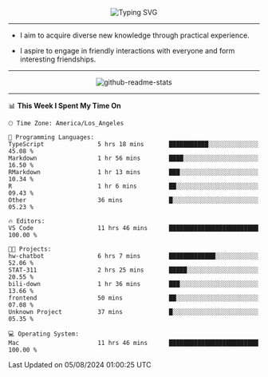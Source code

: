<p align="center">
  <img src="https://readme-typing-svg.demolab.com?font=Fira+Code&weight=500&size=32&duration=2500&pause=1600&center=true&vCenter=true&random=false&width=1024&height=64&lines=Hi+there+%F0%9F%91%8B;I'm+delighted+you+could+make+it+here+%F0%9F%8E%89;I'm+Harry%2C+a+college+student+still+finding+my+way" alt="Typing SVG" />
</p>


---


- I aim to acquire diverse new knowledge through practical experience.

- I aspire to engage in friendly interactions with everyone and form interesting friendships.


---


<p align="center">
  <img src="https://github-readme-stats.vercel.app/api?username=Harry-Jing&show_icons=true" alt="github-readme-stats"/>
</p>


---

<!--START_SECTION:waka-->
📊 **This Week I Spent My Time On** 

```text
🕑︎ Time Zone: America/Los_Angeles

💬 Programming Languages: 
TypeScript               5 hrs 18 mins       ███████████░░░░░░░░░░░░░░   45.08 % 
Markdown                 1 hr 56 mins        ████░░░░░░░░░░░░░░░░░░░░░   16.50 % 
RMarkdown                1 hr 13 mins        ███░░░░░░░░░░░░░░░░░░░░░░   10.34 % 
R                        1 hr 6 mins         ██░░░░░░░░░░░░░░░░░░░░░░░   09.43 % 
Other                    36 mins             █░░░░░░░░░░░░░░░░░░░░░░░░   05.23 % 

🔥 Editors: 
VS Code                  11 hrs 46 mins      █████████████████████████   100.00 % 

🐱‍💻 Projects: 
hw-chatbot               6 hrs 7 mins        █████████████░░░░░░░░░░░░   52.06 % 
STAT-311                 2 hrs 25 mins       █████░░░░░░░░░░░░░░░░░░░░   20.55 % 
bili-down                1 hr 36 mins        ███░░░░░░░░░░░░░░░░░░░░░░   13.66 % 
frontend                 50 mins             ██░░░░░░░░░░░░░░░░░░░░░░░   07.08 % 
Unknown Project          37 mins             █░░░░░░░░░░░░░░░░░░░░░░░░   05.35 % 

💻 Operating System: 
Mac                      11 hrs 46 mins      █████████████████████████   100.00 % 
```


 Last Updated on 05/08/2024 01:00:25 UTC
<!--END_SECTION:waka-->
